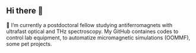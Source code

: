 ## Hi there 👋
🔭 I’m сurrently a postdoctoral fellow studying antiferromagnets with ultrafast optical and THz spectroscopy.
My GitHub containes codes to control lab equipment, to automatize micromagnetic simulations (OOMMF), some pet projects.

<!--
**NikolaiKh/NikolaiKh** is a ✨ _special_ ✨ repository because its `README.md` (this file) appears on your GitHub profile.

Here are some ideas to get you started:

- 🔭 I’m currently working on ...
- 🌱 I’m currently learning ...
- 👯 I’m looking to collaborate on ...
- 🤔 I’m looking for help with ...
- 💬 Ask me about ...
- 📫 How to reach me: ...
- 😄 Pronouns: ...
- ⚡ Fun fact: ...
-->
